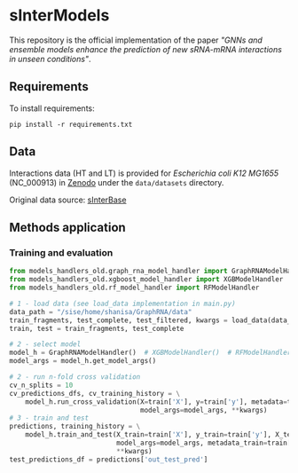 # sInterModels
This repository is the official implementation of the paper 
*"GNNs and ensemble models enhance the prediction of new sRNA-mRNA interactions in unseen conditions"*.

## Requirements

To install requirements:

```setup
pip install -r requirements.txt
```

## Data

Interactions data (HT and LT) is provided for *Escherichia coli K12 MG1655* (NC_000913) in [Zenodo](https://zenodo.org/records/14030380)  under the `data/datasets` directory.

Original data source: [sInterBase](https://academic.oup.com/bioinformatics/article/39/4/btad172/7115836)

## Methods application

### Training and evaluation
```python
from models_handlers_old.graph_rna_model_handler import GraphRNAModelHandler
from models_handlers_old.xgboost_model_handler import XGBModelHandler
from models_handlers_old.rf_model_handler import RFModelHandler

# 1 - load data (see load_data implementation in main.py)  
data_path = "/sise/home/shanisa/GraphRNA/data"
train_fragments, test_complete, test_filtered, kwargs = load_data(data_path=data_path)
train, test = train_fragments, test_complete

# 2 - select model
model_h = GraphRNAModelHandler()  # XGBModelHandler()  # RFModelHandler()
model_args = model_h.get_model_args()

# 2 - run n-fold cross validation
cv_n_splits = 10
cv_predictions_dfs, cv_training_history = \
    model_h.run_cross_validation(X=train['X'], y=train['y'], metadata=train['metadata'], n_splits=cv_n_splits,
                                 model_args=model_args, **kwargs)
# 3 - train and test
predictions, training_history = \
    model_h.train_and_test(X_train=train['X'], y_train=train['y'], X_test=test['X'], y_test=test['y'], 
                           model_args=model_args, metadata_train=train['metadata'], metadata_test=test['metadata'], 
                           **kwargs)
test_predictions_df = predictions['out_test_pred']
```
